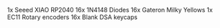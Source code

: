 1x Seeed XIAO RP2040
16x 1N4148 Diodes
16x Gateron Milky Yellows
1x EC11 Rotary encoders
16x Blank DSA keycaps